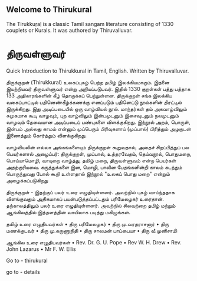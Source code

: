 ## Welcome to Thirukural

The Tirukkuṛaḷ is a classic Tamil sangam literature consisting of 1330 couplets or Kurals. It was authored by Thiruvalluvar.

# திருவள்ளுவர்

Quick Introduction to Thirukkural in Tamil, English. Written by Thiruvalluvar.

திருக்குறள் (Thirukkural)  உலகப்புகழ் பெற்ற தமிழ் இலக்கியமாகும். இதனை இயற்றியவர் திருவள்ளுவர் என்று அறியப்படுபவர். இதில் 1330 குறள்கள் பத்து பத்தாக 133 அதிகாரங்களின் கீழ் தொகுக்கப் பெற்றுள்ளன. திருக்குறள் சங்க இலக்கிய வகைப்பாட்டில் பதினெண்கீழ்க்கணக்கு எனப்படும் பதினெட்டு நூல்களின் திரட்டில் இருக்கிறது. இது அடிப்படையில் ஒரு வாழ்வியல் நூல். மாந்தர்கள் தம் அகவாழ்விலும் சுமுகமாக கூடி வாழவும், புற வாழ்விலும் இன்பமுடனும் இசைவுடனும் நலமுடனும் வாழவும் தேவையான அடிப்படைப் பண்புகளை விளக்குகிறது. இந்நூல் அறம், பொருள், இன்பம் அல்லது காமம் என்னும் முப்பெரும் பிரிவுகளாய் (முப்பால்) பிரித்தும் அழகுடன் இணைத்தும் கோர்த்தும் விளக்குகிறது.

வாழ்வியலின் எல்லா அங்கங்களையும் திருக்குறள் கூறுவதால், அதைச் சிறப்பித்துப் பல பெயர்களால் அழைப்பர்: திருக்குறள், முப்பால், உத்தரவேதம், தெய்வநூல், பொதுமறை, பொய்யாமொழி, வாயுறை வாழ்த்து, தமிழ் மறை, திருவள்ளுவம் என்ற பெயர்கள் அதற்குரியவை. கருத்துக்களை இன, மொழி, பாலின பேதங்களின்றி காலம் கடந்தும் பொருந்துவது போல் கூறி உள்ளதால் இந்நூல் "உலகப் பொது மறை" என்றும் அழைக்கப்படுகிறது

திருக்குறள் - இதற்குப் பலர் உரை எழுதியுள்ளனர். அவற்றில் புகழ் வாய்ந்ததாக விளங்குவதும் அதிகமாகப் பயன்படுத்தப்பட்டதும் பரிமேலழகர் உரைதான். தற்காலத்திலும் பலர் உரை எழுதியுள்ளனர். அவற்றில் சிலவற்றை தமிழ் மற்றும் ஆங்கிலத்தில் இத்தளத்தின் வாயிலாக படித்து மகிழுங்கள்.

தமிழ் உரை எழுதியவர்கள்
• திரு பரிமேலழகர்
• திரு மு.வரதராசனார்
• திரு மணக்குடவர்
• திரு மு.கருணாநிதி
• திரு சாலமன் பாப்பையா
• திரு வீ.முனிசாமி

ஆங்கில உரை எழுதியவர்கள்
• Rev. Dr. G. U. Pope
• Rev W. H. Drew
• Rev. John Lazarus
• Mr F. W. Ellis

Go to - thirukural

go to - details
